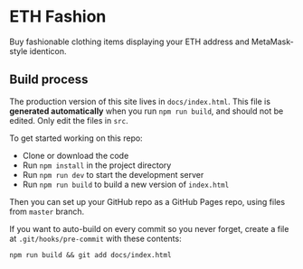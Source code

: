 ETH Fashion
===========

Buy fashionable clothing items displaying your ETH address and MetaMask-style
identicon.

## Build process

The production version of this site lives in `docs/index.html`. This file is
**generated automatically** when you run `npm run build`, and should not be
edited. Only edit the files in `src`.

To get started working on this repo:

* Clone or download the code
* Run `npm install` in the project directory
* Run `npm run dev` to start the development server
* Run `npm run build` to build a new version of `index.html`

Then you can set up your GitHub repo as a GitHub Pages repo, using files from
`master` branch.

If you want to auto-build on every commit so you never forget, create a file at
`.git/hooks/pre-commit` with these contents:

    npm run build && git add docs/index.html
